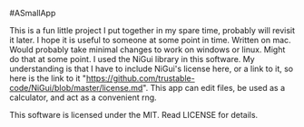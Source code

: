 #ASmallApp

This is a fun little project I put together in my spare time, probably will revisit it later. I hope it is useful to someone at some point in time.
Written on mac. Would probably take minimal changes to work on windows or linux. Might do that at some point.
I used the NiGui library in this software. My understanding is that I have to include NiGui's license here, or a link to it, so here is the link to it "https://github.com/trustable-code/NiGui/blob/master/license.md". This app can edit files, be used as a calculator, and act as a convenient rng.

This software is licensed under the MIT. Read LICENSE for details. 

